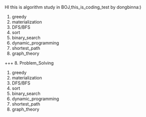 HI this is algorithm study in BOJ,this_is_coding_test by dongbinna:)


1. greedy
2. materialization
3. DFS/BFS
4. sort
5. binary_search
6. dynamic_programming
7. shortest_path
8. graph_theory





+++
8. Problem_Solving
  1. greedy
  2. materialization
  3. DFS/BFS
  4. sort
  5. binary_search
  6. dynamic_programming
  7. shortest_path
  8. graph_theory

